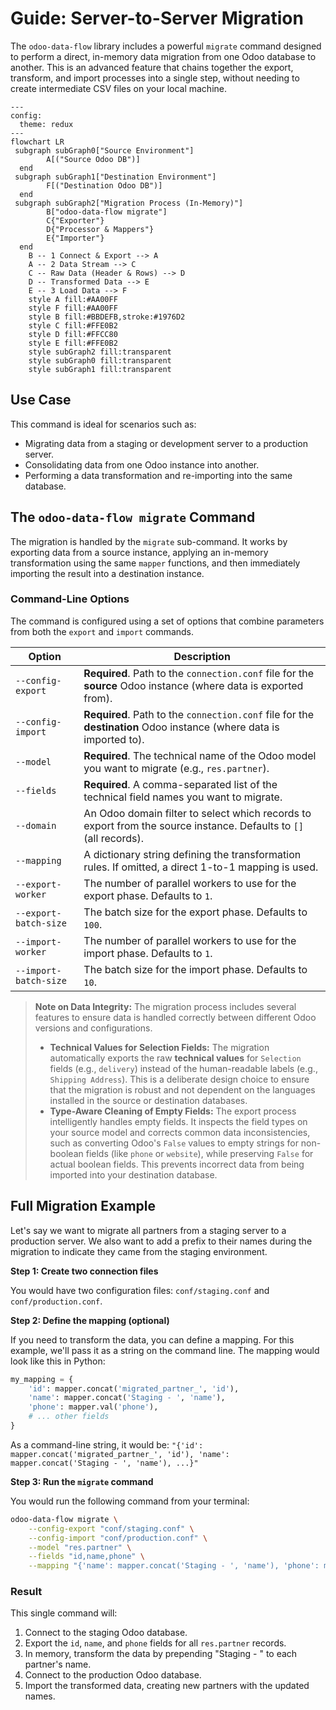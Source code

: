 # Guide: Server-to-Server Migration

The `odoo-data-flow` library includes a powerful `migrate` command designed to perform a direct, in-memory data migration from one Odoo database to another. This is an advanced feature that chains together the export, transform, and import processes into a single step, without needing to create intermediate CSV files on your local machine.

```{mermaid}
---
config:
  theme: redux
---
flowchart LR
 subgraph subGraph0["Source Environment"]
        A[("Source Odoo DB")]
  end
 subgraph subGraph1["Destination Environment"]
        F[("Destination Odoo DB")]
  end
 subgraph subGraph2["Migration Process (In-Memory)"]
        B["odoo-data-flow migrate"]
        C{"Exporter"}
        D{"Processor & Mappers"}
        E{"Importer"}
  end
    B -- 1 Connect & Export --> A
    A -- 2 Data Stream --> C
    C -- Raw Data (Header & Rows) --> D
    D -- Transformed Data --> E
    E -- 3 Load Data --> F
    style A fill:#AA00FF
    style F fill:#AA00FF
    style B fill:#BBDEFB,stroke:#1976D2
    style C fill:#FFE0B2
    style D fill:#FFCC80
    style E fill:#FFE0B2
    style subGraph2 fill:transparent
    style subGraph0 fill:transparent
    style subGraph1 fill:transparent

```

## Use Case

This command is ideal for scenarios such as:

- Migrating data from a staging or development server to a production server.
- Consolidating data from one Odoo instance into another.
- Performing a data transformation and re-importing into the same database.

## The `odoo-data-flow migrate` Command

The migration is handled by the `migrate` sub-command. It works by exporting data from a source instance, applying an in-memory transformation using the same `mapper` functions, and then immediately importing the result into a destination instance.

### Command-Line Options

The command is configured using a set of options that combine parameters from both the `export` and `import` commands.

| Option                | Description                                                                                                         |
| --------------------- | ------------------------------------------------------------------------------------------------------------------- |
| `--config-export`     | **Required**. Path to the `connection.conf` file for the **source** Odoo instance (where data is exported from).    |
| `--config-import`     | **Required**. Path to the `connection.conf` file for the **destination** Odoo instance (where data is imported to). |
| `--model`             | **Required**. The technical name of the Odoo model you want to migrate (e.g., `res.partner`).                       |
| `--fields`            | **Required**. A comma-separated list of the technical field names you want to migrate.                              |
| `--domain`            | An Odoo domain filter to select which records to export from the source instance. Defaults to `[]` (all records).   |
| `--mapping`           | A dictionary string defining the transformation rules. If omitted, a direct 1-to-1 mapping is used.                 |
| `--export-worker`     | The number of parallel workers to use for the export phase. Defaults to `1`.                                        |
| `--export-batch-size` | The batch size for the export phase. Defaults to `100`.                                                             |
| `--import-worker`     | The number of parallel workers to use for the import phase. Defaults to `1`.                                        |
| `--import-batch-size` | The batch size for the import phase. Defaults to `10`.                                                              |

> **Note on Data Integrity:** The migration process includes several features to ensure data is handled correctly between different Odoo versions and configurations.
>
> * **Technical Values for Selection Fields:** The migration automatically exports the raw **technical values** for `Selection` fields (e.g., `delivery`) instead of the human-readable labels (e.g., `Shipping Address`). This is a deliberate design choice to ensure that the migration is robust and not dependent on the languages installed in the source or destination databases.
> * **Type-Aware Cleaning of Empty Fields:** The export process intelligently handles empty fields. It inspects the field types on your source model and corrects common data inconsistencies, such as converting Odoo's `False` values to empty strings for non-boolean fields (like `phone` or `website`), while preserving `False` for actual boolean fields. This prevents incorrect data from being imported into your destination database.

## Full Migration Example

Let's say we want to migrate all partners from a staging server to a production server. We also want to add a prefix to their names during the migration to indicate they came from the staging environment.

**Step 1: Create two connection files**

You would have two configuration files: `conf/staging.conf` and `conf/production.conf`.

**Step 2: Define the mapping (optional)**

If you need to transform the data, you can define a mapping. For this example, we'll pass it as a string on the command line.
The mapping would look like this in Python:

```python
my_mapping = {
    'id': mapper.concat('migrated_partner_', 'id'),
    'name': mapper.concat('Staging - ', 'name'),
    'phone': mapper.val('phone'),
    # ... other fields
}
```

As a command-line string, it would be: `"{'id': mapper.concat('migrated_partner_', 'id'), 'name': mapper.concat('Staging - ', 'name'), ...}"`

**Step 3: Run the `migrate` command**

You would run the following command from your terminal:

```bash
odoo-data-flow migrate \
    --config-export "conf/staging.conf" \
    --config-import "conf/production.conf" \
    --model "res.partner" \
    --fields "id,name,phone" \
    --mapping "{'name': mapper.concat('Staging - ', 'name'), 'phone': mapper.val('phone')}"
```

### Result

This single command will:

1.  Connect to the staging Odoo database.
2.  Export the `id`, `name`, and `phone` fields for all `res.partner` records.
3.  In memory, transform the data by prepending "Staging - " to each partner's name.
4.  Connect to the production Odoo database.
5.  Import the transformed data, creating new partners with the updated names.
